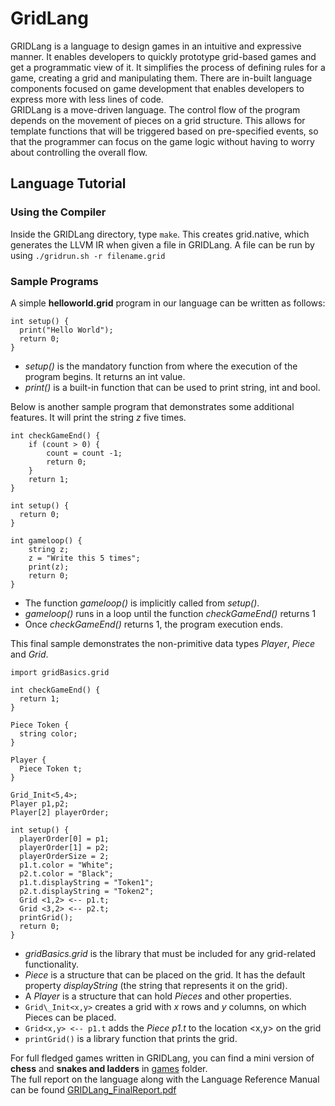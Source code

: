 # GridLang
GRIDLang is a language to design games in an intuitive and expressive manner. It enables developers to quickly prototype grid-based games and get a programmatic view of it.  It simplifies the process of defining rules for a game, creating a grid and manipulating them. There are in-built language components focused on game development that enables developers to express more with less lines of code.    
GRIDLang is a move-driven language. The control flow of the program depends on the movement of pieces on a grid structure. This allows for template functions that will be triggered based on pre-specified events, so that the programmer can focus on the game logic without having to worry about controlling the overall flow. 

## Language Tutorial
### Using the Compiler
Inside the GRIDLang directory, type `make`. This creates grid.native, which generates the LLVM IR when given a file in GRIDLang. A file can be run by using `./gridrun.sh -r filename.grid`
### Sample Programs
A simple **helloworld.grid** program in our language can be written as follows:
```
int setup() { 
  print("Hello World");
  return 0;
}
```
- _setup()_ is the mandatory function from where the execution of the program begins. It returns an int value.
- _print()_ is a built-in function that can be used to print string, int and bool.

Below is another sample program that demonstrates some additional features. It will print the string _z_ five times.
```
int checkGameEnd() {
    if (count > 0) {
        count = count -1;
        return 0;
    }
    return 1;
}

int setup() {
  return 0;
}

int gameloop() {
    string z;
    z = "Write this 5 times";
    print(z);
    return 0;
}
```
- The function _gameloop()_ is implicitly called from _setup()_.
- _gameloop()_ runs in a loop until the function _checkGameEnd()_ returns 1
- Once _checkGameEnd()_ returns 1, the program execution ends.

This final sample demonstrates the non-primitive data types _Player_, _Piece_ and _Grid_.
```
import gridBasics.grid

int checkGameEnd() {
  return 1;
}

Piece Token {
  string color;
}

Player { 
  Piece Token t;
}

Grid_Init<5,4>;
Player p1,p2;
Player[2] playerOrder;

int setup() { 
  playerOrder[0] = p1;
  playerOrder[1] = p2;
  playerOrderSize = 2;
  p1.t.color = "White";
  p2.t.color = "Black";
  p1.t.displayString = "Token1";
  p2.t.displayString = "Token2";
  Grid <1,2> <-- p1.t;
  Grid <3,2> <-- p2.t;
  printGrid();
  return 0;
}
```

- _gridBasics.grid_ is the library that must be included for any grid-related functionality.
- _Piece_ is a structure that can be placed on the grid. It has the default property _displayString_ (the string that represents it on the grid).
- A _Player_ is a structure that can hold _Pieces_ and other properties.
- `Grid\_Init<x,y>` creates a grid with _x_ rows and _y_ columns, on which Pieces can be placed.
- `Grid<x,y> <-- p1.t` adds the _Piece p1.t_ to the location <x,y> on the grid
- `printGrid()` is a library function that prints the grid.

For full fledged games written in GRIDLang, you can find a mini version of **chess** and **snakes and ladders** in [games](games) folder.     
The full report on the language along with the Language Reference Manual can be found [GRIDLang_FinalReport.pdf](GRIDLang_FinalReport.pdf)
